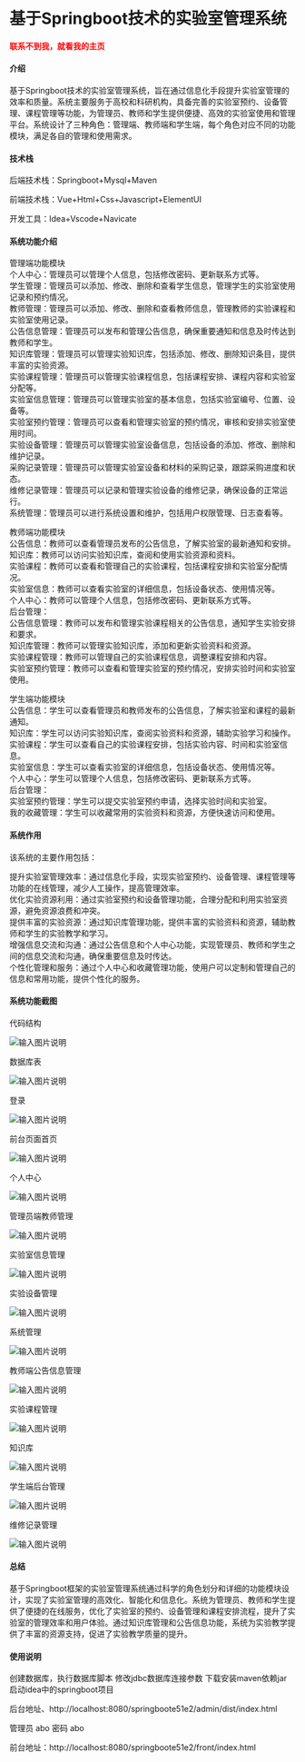# 基于Springboot技术的实验室管理系统

<h4 style='color:red'>联系不到我，就看我的主页 </h4> 
 
#### 介绍

基于Springboot技术的实验室管理系统，旨在通过信息化手段提升实验室管理的效率和质量。系统主要服务于高校和科研机构，具备完善的实验室预约、设备管理、课程管理等功能，为管理员、教师和学生提供便捷、高效的实验室使用和管理平台。系统设计了三种角色：管理端、教师端和学生端，每个角色对应不同的功能模块，满足各自的管理和使用需求。

#### 技术栈

后端技术栈：Springboot+Mysql+Maven

前端技术栈：Vue+Html+Css+Javascript+ElementUI

开发工具：Idea+Vscode+Navicate

#### 系统功能介绍

管理端功能模块   
个人中心：管理员可以管理个人信息，包括修改密码、更新联系方式等。  
学生管理：管理员可以添加、修改、删除和查看学生信息，管理学生的实验室使用记录和预约情况。  
教师管理：管理员可以添加、修改、删除和查看教师信息，管理教师的实验课程和实验室使用记录。  
公告信息管理：管理员可以发布和管理公告信息，确保重要通知和信息及时传达到教师和学生。  
知识库管理：管理员可以管理实验知识库，包括添加、修改、删除知识条目，提供丰富的实验资源。  
实验课程管理：管理员可以管理实验课程信息，包括课程安排、课程内容和实验室分配等。  
实验室信息管理：管理员可以管理实验室的基本信息，包括实验室编号、位置、设备等。  
实验室预约管理：管理员可以查看和管理实验室的预约情况，审核和安排实验室使用时间。  
实验设备管理：管理员可以管理实验室设备信息，包括设备的添加、修改、删除和维护记录。  
采购记录管理：管理员可以管理实验室设备和材料的采购记录，跟踪采购进度和状态。  
维修记录管理：管理员可以记录和管理实验设备的维修记录，确保设备的正常运行。  
系统管理：管理员可以进行系统设置和维护，包括用户权限管理、日志查看等。  

教师端功能模块  
公告信息：教师可以查看管理员发布的公告信息，了解实验室的最新通知和安排。  
知识库：教师可以访问实验知识库，查阅和使用实验资源和资料。  
实验课程：教师可以查看和管理自己的实验课程，包括课程安排和实验室分配情况。  
实验室信息：教师可以查看实验室的详细信息，包括设备状态、使用情况等。  
个人中心：教师可以管理个人信息，包括修改密码、更新联系方式等。  
后台管理：  
公告信息管理：教师可以发布和管理实验课程相关的公告信息，通知学生实验安排和要求。  
知识库管理：教师可以管理实验知识库，添加和更新实验资料和资源。  
实验课程管理：教师可以管理自己的实验课程信息，调整课程安排和内容。  
实验室预约管理：教师可以查看和管理实验室的预约情况，安排实验时间和实验室使用。  

学生端功能模块  
公告信息：学生可以查看管理员和教师发布的公告信息，了解实验室和课程的最新通知。  
知识库：学生可以访问实验知识库，查阅实验资料和资源，辅助实验学习和操作。  
实验课程：学生可以查看自己的实验课程安排，包括实验内容、时间和实验室信息。  
实验室信息：学生可以查看实验室的详细信息，包括设备状态、使用情况等。  
个人中心：学生可以管理个人信息，包括修改密码、更新联系方式等。  
后台管理：  
实验室预约管理：学生可以提交实验室预约申请，选择实验时间和实验室。  
我的收藏管理：学生可以收藏常用的实验资料和资源，方便快速访问和使用。  

#### 系统作用

该系统的主要作用包括：  

提升实验室管理效率：通过信息化手段，实现实验室预约、设备管理、课程管理等功能的在线管理，减少人工操作，提高管理效率。  
优化实验资源利用：通过实验室预约和设备管理功能，合理分配和利用实验室资源，避免资源浪费和冲突。  
提供丰富的实验资源：通过知识库管理功能，提供丰富的实验资料和资源，辅助教师和学生的实验教学和学习。  
增强信息交流和沟通：通过公告信息和个人中心功能，实现管理员、教师和学生之间的信息交流和沟通，确保重要信息及时传达。  
个性化管理和服务：通过个人中心和收藏管理功能，使用户可以定制和管理自己的信息和常用功能，提供个性化的服务。  

#### 系统功能截图

代码结构

![输入图片说明](images/194d186cf7054fd84ca57fbda81d799.png)

数据库表

![输入图片说明](images/b6eea4b0b04d0a80aab604088122321.png)

登录

![输入图片说明](images/9ced6e9e035a404cf6bd64f835219ea.png)

前台页面首页

![输入图片说明](images/90626b4c9305d76926c29b91c3452ee.png)

个人中心

![输入图片说明](images/23c23e703dbd33bac5d49cd57b14b5a.png)

管理员端教师管理

![输入图片说明](images/095ab41bd2bdd551fdd1d1b355bc1e8.png)

实验室信息管理

![输入图片说明](images/662be222d4678dd3594bc95289ccc5d.png)

实验设备管理

![输入图片说明](images/9c7d490e0083e49d8938420b9a747f1.png)

系统管理

![输入图片说明](images/9a516ab1c5ec8b0f4ad4e65ffede8ee.png)

教师端公告信息管理

![输入图片说明](images/86333a8947bf0f8be3332a4df9ebdfb.png)

实验课程管理

![输入图片说明](images/970e8e5be5d7c88505915e184e96b51.png)

知识库

![输入图片说明](images/41f247bddd83305918cedc13c341c59.png)

学生端后台管理

![输入图片说明](images/01fdbba0d12695dc2b252afe97edffc.png)

维修记录管理

![输入图片说明](images/11c61e737f352e375eb8bcda97d7c10.png)

#### 总结

基于Springboot框架的实验室管理系统通过科学的角色划分和详细的功能模块设计，实现了实验室管理的高效化、智能化和信息化。系统为管理员、教师和学生提供了便捷的在线服务，优化了实验室的预约、设备管理和课程安排流程，提升了实验室的管理效率和用户体验。通过知识库管理和公告信息功能，系统为实验教学提供了丰富的资源支持，促进了实验教学质量的提升。

#### 使用说明

创建数据库，执行数据库脚本 修改jdbc数据库连接参数 下载安装maven依赖jar 启动idea中的springboot项目

后台地址、http://localhost:8080/springboote51e2/admin/dist/index.html

管理员  abo 密码 abo

前台地址：http://localhost:8080/springboote51e2/front/index.html
